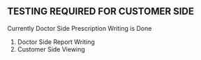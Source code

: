 ## TESTING REQUIRED FOR CUSTOMER SIDE 
Currently Doctor Side Prescription Writing is Done 
1. Doctor Side Report Writing
2. Customer Side Viewing
